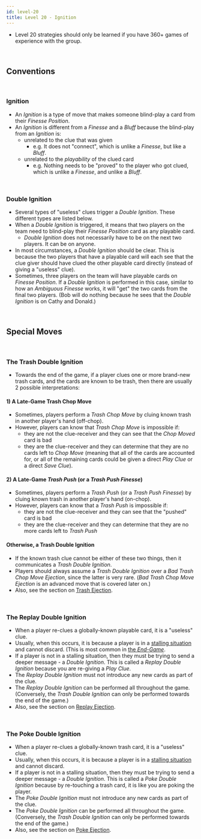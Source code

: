 ```yaml
---
id: level-20
title: Level 20 - Ignition
---
```


- Level 20 strategies should only be learned if you have 360+ games of experience with the group.

<br />

## Conventions

<br />

### Ignition

- An *Ignition* is a type of move that makes someone blind-play a card from their *Finesse Position*.
- An *Ignition* is different from a *Finesse* and a *Bluff* because the blind-play from an *Ignition* is:
  - unrelated to the clue that was given
    - e.g. It does not "connect", which is unlike a *Finesse*, but like a *Bluff*.
  - unrelated to the *playability* of the clued card
    - e.g. Nothing needs to be "proved" to the player who got clued, which is unlike a *Finesse*, and unlike a *Bluff*.

<br />

### Double Ignition

- Several types of "useless" clues trigger a *Double Ignition*. These different types are listed below.
- When a *Double Ignition* is triggered, it means that two players on the team need to blind-play their *Finesse Position* card as any playable card.
  - *Double Ignition* does not necessarily have to be on the next two players. It can be on anyone.
- In most circumstances, a *Double Ignition* should be clear. This is because the two players that have a playable card will each see that the clue giver should have clued the other playable card directly (instead of giving a "useless" clue).
- Sometimes, three players on the team will have playable cards on *Finesse Position*. If a *Double Ignition* is performed in this case, similar to how an *Ambiguous Finesse* works, it will "get" the two cards from the final two players. (Bob will do nothing because he sees that the *Double Ignition* is on Cathy and Donald.)

<br />

## Special Moves

<br />

### The Trash Double Ignition

- Towards the end of the game, if a player clues one or more brand-new trash cards, and the cards are known to be trash, then there are usually 2 possible interpretations:

#### 1) A Late-Game Trash Chop Move

- Sometimes, players perform a *Trash Chop Move* by cluing known trash in another player's hand (off-chop).
- However, players can know that *Trash Chop Move* is impossible if:
  - they are not the clue-receiver and they can see that the *Chop Moved* card is bad
  - they are the clue-receiver and they can determine that they are no cards left to *Chop Move* (meaning that all of the cards are accounted for, or all of the remaining cards could be given a direct *Play Clue* or a direct *Save Clue*).

#### 2) A Late-Game *Trash Push* (or a *Trash Push Finesse*)

- Sometimes, players perform a *Trash Push* (or a *Trash Push Finesse*) by cluing known trash in another player's hand (on-chop).
- However, players can know that a *Trash Push* is impossible if:
  - they are not the clue-receiver and they can see that the "pushed" card is bad
  - they are the clue-receiver and they can determine that they are no more cards left to *Trash Push*

#### Otherwise, a Trash Double Ignition

- If the known trash clue cannot be either of these two things, then it communicates a *Trash Double Ignition*.
- Players should always assume a *Trash Double Ignition* over a *Bad Trash Chop Move Ejection*, since the latter is very rare. (*Bad Trash Chop Move Ejection* is an advanced move that is covered later on.)
- Also, see the section on [Trash Ejection](extras/ejections.md#the-trash-ejection).

<br />

### The Replay Double Ignition

- When a player re-clues a globally-known playable card, it is a "useless" clue.
- Usually, when this occurs, it is because a player is in a [stalling situation](level-8.md#allowable-stall-clues-stall-table) and cannot discard. (This is most common in [the *End-Game*](level-7.md#burning-end-game-stalling).
- If a player is not in a stalling situation, then they must be trying to send a deeper message - a *Double Ignition*. This is called a *Replay Double Ignition* because you are re-giving a *Play Clue*.
- The *Replay Double Ignition* must not introduce any new cards as part of the clue.
- The *Replay Double Ignition* can be performed all throughout the game. (Conversely, the *Trash Double Ignition* can only be performed towards the end of the game.)
- Also, see the section on [Replay Ejection](extras/ejections.md#the-replay-ejection).

<br />

### The Poke Double Ignition

- When a player re-clues a globally-known trash card, it is a "useless" clue.
- Usually, when this occurs, it is because a player is in a [stalling situation](level-8.md#allowable-stall-clues-stall-table) and cannot discard.
- If a player is not in a stalling situation, then they must be trying to send a deeper message - a *Double Ignition*. This is called a *Poke Double Ignition* because by re-touching a trash card, it is like you are poking the player.
- The *Poke Double Ignition* must not introduce any new cards as part of the clue.
- The *Poke Double Ignition* can be performed all throughout the game. (Conversely, the *Trash Double Ignition* can only be performed towards the end of the game.)
- Also, see the section on [Poke Ejection](extras/ejections.md#the-poke-ejection).
